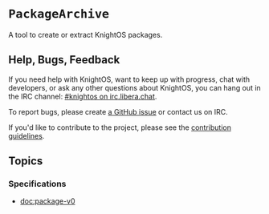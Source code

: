 # ``PackageArchive``

A tool to create or extract KnightOS packages.

## Help, Bugs, Feedback

If you need help with KnightOS, want to keep up with progress, chat with developers, or ask any other questions about KnightOS, you can hang out in the IRC channel: [#knightos on irc.libera.chat](https://web.libera.chat/).
 
To report bugs, please create [a GitHub issue](https://github.com/KnightOS/KnightOS/issues/new) or contact us on IRC.
 
If you'd like to contribute to the project, please see the [contribution guidelines](http://www.knightos.org/contributing).

## Topics

### Specifications

- <doc:package-v0>
